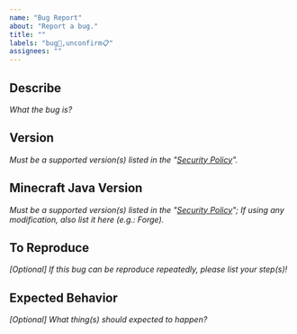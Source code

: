 ```yaml
---
name: "Bug Report"
about: "Report a bug."
title: ""
labels: "bug🐛,unconfirm📋"
assignees: ""
---
```

## Describe

*What the bug is?*



## Version

*Must be a supported version(s) listed in the "[Security Policy](https://github.com/hugoalh/Minecraft.Java.DataPack.NoItemDespawn/security/policy)".*



## Minecraft Java Version

*Must be a supported version(s) listed in the "[Security Policy](https://github.com/hugoalh/Minecraft.Java.DataPack.NoItemDespawn/security/policy)"; If using any modification, also list it here (e.g.: Forge).*



## To Reproduce

*\[Optional\] If this bug can be reproduce repeatedly, please list your step(s)!*



## Expected Behavior

*\[Optional\] What thing(s) should expected to happen?*


